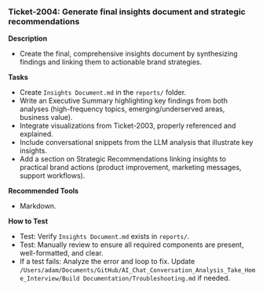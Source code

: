 ### Ticket-2004: Generate final insights document and strategic recommendations

**Description**
- Create the final, comprehensive insights document by synthesizing findings and linking them to actionable brand strategies.

**Tasks**
- Create `Insights Document.md` in the `reports/` folder.
- Write an Executive Summary highlighting key findings from both analyses (high-frequency topics, emerging/underserved areas, business value).
- Integrate visualizations from Ticket-2003, properly referenced and explained.
- Include conversational snippets from the LLM analysis that illustrate key insights.
- Add a section on Strategic Recommendations linking insights to practical brand actions (product improvement, marketing messages, support workflows).

**Recommended Tools**
- Markdown.

**How to Test**
- Test: Verify `Insights Document.md` exists in `reports/`.
- Test: Manually review to ensure all required components are present, well-formatted, and clear.
- If a test fails: Analyze the error and loop to fix. Update `/Users/adam/Documents/GitHub/AI_Chat_Conversation_Analysis_Take_Home_Interview/Build Documentation/Troubleshooting.md` if needed. 